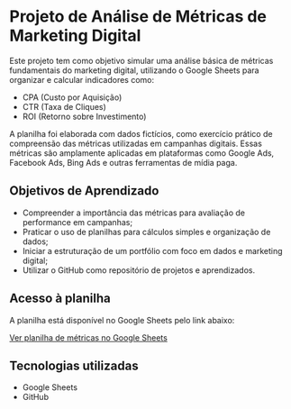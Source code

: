 # Projeto de Análise de Métricas de Marketing Digital

Este projeto tem como objetivo simular uma análise básica de métricas fundamentais do marketing digital, utilizando o Google Sheets para organizar e calcular indicadores como:

- CPA (Custo por Aquisição)
- CTR (Taxa de Cliques)
- ROI (Retorno sobre Investimento)

A planilha foi elaborada com dados fictícios, como exercício prático de compreensão das métricas utilizadas em campanhas digitais. Essas métricas são amplamente aplicadas em plataformas como Google Ads, Facebook Ads, Bing Ads e outras ferramentas de mídia paga.

## Objetivos de Aprendizado

- Compreender a importância das métricas para avaliação de performance em campanhas;
- Praticar o uso de planilhas para cálculos simples e organização de dados;
- Iniciar a estruturação de um portfólio com foco em dados e marketing digital;
- Utilizar o GitHub como repositório de projetos e aprendizados.

## Acesso à planilha

A planilha está disponível no Google Sheets pelo link abaixo:

[Ver planilha de métricas no Google Sheets](https://docs.google.com/spreadsheets/d/1shW4W9W41OxWi7B4XD5EHRAb7tHiYTb1eN2AaX7-CrM/edit?usp=sharing)

## Tecnologias utilizadas

- Google Sheets
- GitHub
